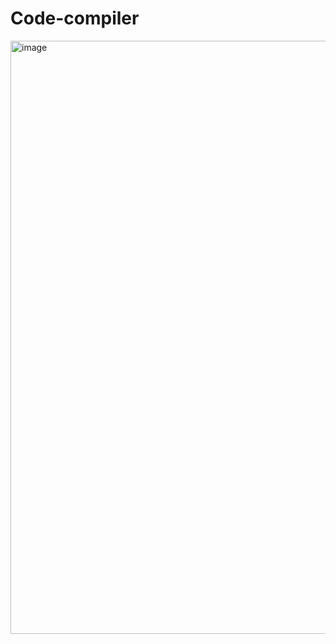# Code-compiler

<img width="949" alt="image" src="https://github.com/approachjunction/code-editor-FE/assets/127204999/c2e1a8a8-78e2-4d5d-b63d-11acecb74189">

